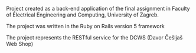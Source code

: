 Project created as a back-end application of the final assignment in Faculty of Electrical Engineering and Computing, University of Zagreb.

The project was written in the Ruby on Rails version 5 framework

The project represents the RESTful service for the DCWS (Davor Češljaš Web Shop)

